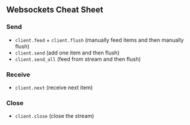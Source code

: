 ## Websockets Cheat Sheet

### Send

- `client.feed` + `client.flush` (manually feed items and then manually flush)
- `client.send` (add one item and then flush)
- `client.send_all` (feed from stream and then flush)

### Receive

- `client.next` (receive next item)

### Close

- `client.close` (close the stream)
